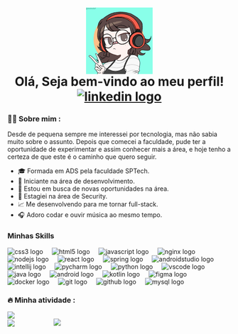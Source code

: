 <h1 align="center">
<img src="https://github.com/SofiVBastos/Images/blob/main/download20230300010356.png" width="150" height="150" align="center"/>
<br>

<div>
  Olá, Seja bem-vindo ao meu perfil!
  <div align="center">
    <a href="https://www.linkedin.com/in/sofia-valadares-bastos/"><img src="https://raw.githubusercontent.com/maurodesouza/profile-readme-generator/master/src/assets/icons/social/linkedin/default.svg" width="52" height="40" alt="linkedin logo" /></a>
  </div>
</div>

###
</div>

</h1>

### :woman_technologist: Sobre mim :
<p>
  Desde de pequena sempre me interessei por tecnologia, mas não sabia muito sobre o assunto. Depois que comecei a faculdade, pude ter a oportunidade de experimentar e assim conhecer mais a área, e hoje tenho a certeza de que este é o caminho que quero seguir.
</p>

- :mortar_board: Formada em ADS pela faculdade SPTech.
- :baby: Iniciante na área de desenvolvimento.
- :mag_right: Estou em busca de novas oportunidades na área.
- :office: Estagiei na área de Security.
- :chart_with_upwards_trend: Me desenvolvendo para me tornar full-stack.
- :headphones: Adoro codar e ouvir música ao mesmo tempo.
  

### Minhas Skills
<div align="left">
  <img src="https://cdn.simpleicons.org/css3/1572B6" height="40" alt="css3 logo"  />
  <img width="12" />
  <img src="https://cdn.simpleicons.org/html5/E34F26" height="40" alt="html5 logo"  />
  <img width="12" />
  <img src="https://cdn.simpleicons.org/javascript/F7DF1E" height="40" alt="javascript logo"  />
  <img width="12" />
  <img src="https://cdn.simpleicons.org/nginx/009639" height="40" alt="nginx logo"  />
  <img width="12" />
  <img src="https://cdn.simpleicons.org/nodedotjs/339933" height="40" alt="nodejs logo"  />
  <img width="12" />
  <img src="https://cdn.jsdelivr.net/gh/devicons/devicon/icons/react/react-original.svg" height="40" alt="react logo"  />
  <img width="12" />
  <img src="https://cdn.simpleicons.org/spring/6DB33F" height="40" alt="spring logo"  />
  <img width="12" />
  <img src="https://cdn.jsdelivr.net/gh/devicons/devicon/icons/androidstudio/androidstudio-original.svg" height="40" alt="androidstudio logo"  />
  <img width="12" />
  <img src="https://cdn.jsdelivr.net/gh/devicons/devicon/icons/intellij/intellij-original.svg" height="40" alt="intellij logo"  />
  <img width="12" />
  <img src="https://cdn.jsdelivr.net/gh/devicons/devicon/icons/pycharm/pycharm-original.svg" height="40" alt="pycharm logo"  />
  <img width="12" />
  <img src="https://cdn.jsdelivr.net/gh/devicons/devicon/icons/python/python-original.svg" height="40" alt="python logo"  />
  <img width="12" />
  <img src="https://cdn.jsdelivr.net/gh/devicons/devicon/icons/vscode/vscode-original.svg" height="40" alt="vscode logo"  />
  <img width="12" />
  <img src="https://cdn.jsdelivr.net/gh/devicons/devicon/icons/java/java-original.svg" height="40" alt="java logo"  />
  <img width="12" />
  <img src="https://cdn.simpleicons.org/android/3DDC84" height="40" alt="android logo"  />
  <img width="12" />
  <img src="https://cdn.jsdelivr.net/gh/devicons/devicon/icons/kotlin/kotlin-original.svg" height="40" alt="kotlin logo"  />
  <img width="12" />
  <img src="https://cdn.jsdelivr.net/gh/devicons/devicon/icons/figma/figma-original.svg" height="40" alt="figma logo"  />
  <img width="12" />
  <img src="https://cdn.simpleicons.org/docker/2496ED" height="40" alt="docker logo"  />
  <img width="12" />
  <img src="https://cdn.simpleicons.org/git/F05032" height="40" alt="git logo"  />
  <img width="12" />
  <img src="https://cdn.simpleicons.org/github/181717" height="40" alt="github logo"  />
  <img width="12" />
  <img src="https://cdn.jsdelivr.net/gh/devicons/devicon/icons/mysql/mysql-original.svg" height="40" alt="mysql logo"  />
</div>

###

### :fire: Minha atividade :
<div >
  <img width="400" align="left" src="https://github-readme-stats.vercel.app/api?username=SofiVBastos&show_icons=true&bg_color=1B1B1B&title_color=D3D3D3&text_color=D3D3D3&icon_color=5634DD&border_color=5634DD&border_radius=8&locale=pt-br" />

 <img width="400" align="right" src="https://github-readme-streak-stats.herokuapp.com?user=SofiVBastos&border_radius=8&locale=pt_BR&background=1B1B1B&border=5634DD&stroke=5634DD&ring=5634DD&fire=5634DD&currStreakNum=FFF9D8&sideNums=sideNums&currStreakLabel=5634DD&sideLabels=D3D3D3&sideNums=5634DD&dates=D3D3D3&excludeDaysLabel=D3D3D3" />
</div>


<img width="400" align="center" src="https://github-readme-stats.vercel.app/api/top-langs/?username=SofiVBastos&layout=compact&bg_color=1B1B1B&title_color=D3D3D3&text_color=D3D3D3&icon_color=5634DD&border_color=5634DD&border_radius=8&locale=pt-br" />

